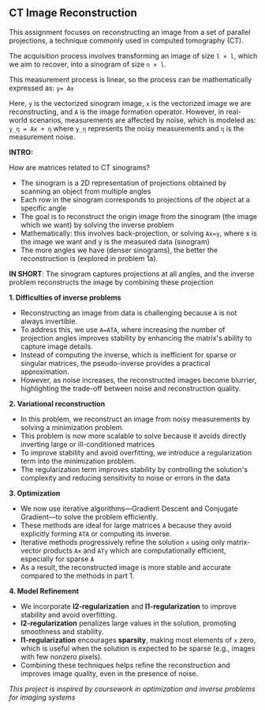 ## CT Image Reconstruction
This assignment focuses on reconstructing an image from a set of parallel projections, a technique commonly used in computed tomography (CT). 

The acquisition process involves transforming an image of size `l × l`, which we aim to recover, into a sinogram of size `n × l`. 

This measurement process is linear, so the process can be mathematically expressed as: `y= Ax`


Here, `y` is the vectorized sinogram image, `x` is the vectorized image we are reconstructing, and `A` is the image formation operator. 
However, in real-world scenarios, measurements are affected by noise, which is modeled as:
`y_η = Ax + η`
where `y_η` represents the noisy measurements and `η` is the measurement noise.

**INTRO:**

How are matrices related to CT sinograms?
- The sinogram is a 2D representation of projections obtained by scanning an object from multiple angles
- Each row in the sinogram corresponds to projections of the object at a specific angle
- The goal is to reconstruct the origin image from the sinogram (the image which we want) by solving the inverse problem
- Mathematically: this involves back-projection, or solving `Ax=y`, where x is the image we want and y is the measured data (sinogram)
- The more angles we have (denser sinograms), the better the reconstruction is (explored in problem 1a).

**IN SHORT**:
The sinogram captures projections at all angles, and the inverse problem reconstructs the image by combining these projection

**1. Difficulties of inverse problems**
- Reconstructing an image from data is challenging because `A` is not always invertible.
- To address this, we use `A=ATA`, where increasing the number of projection angles improves stability by enhancing the matrix's ability to capture image details.
- Instead of computing the inverse, which is inefficient for sparse or singular matrices, the pseudo-inverse provides a practical approximation.
- However, as noise increases, the reconstructed images become blurrier, highlighting the trade-off between noise and reconstruction quality.
  
**2. Variational reconstruction**
- In this problem, we reconstruct an image from noisy measurements by solving a minimization problem.
- This problem is now more scalable to solve because it avoids directly inverting large or ill-conditioned matrices 
- To improve stability and avoid overfitting, we introduce a regularization term into the minimization problem.
- The regularization term improves stability by controlling the solution's complexity and reducing sensitivity to noise or errors in the data

**3. Optimization**
- We now use iterative algorithms—Gradient Descent and Conjugate Gradient—to solve the problem efficiently.
- These methods are ideal for large matrices `A` because they avoid explicitly forming `ATA` or computing its inverse.
- Iterative methods progressively refine the solution `x` using only matrix-vector products `Ax` and `ATy` which are computationally efficient, especially for sparse `A`
- As a result, the reconstructed image is more stable and accurate compared to the methods in part 1.

**4. Model Refinement**
- We incorporate **l2-regularization** and **l1-regularization** to improve stability and avoid overfitting.  
- **l2-regularization** penalizes large values in the solution, promoting smoothness and stability.  
- **l1-regularization** encourages **sparsity**, making most elements of  `x` zero, which is useful when the solution is expected to be sparse (e.g., images with few nonzero pixels).  
- Combining these techniques helps refine the reconstruction and improves image quality, even in the presence of noise.


*This project is inspired by coursework in optimization and inverse problems for imaging systems*
